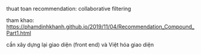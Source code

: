 thuat toan recommendation: collaborative filtering

tham khao: https://phamdinhkhanh.github.io/2019/11/04/Recommendation_Compound_Part1.html

cần xây dựng lại giao diện (front end) và Việt hóa giao diện
